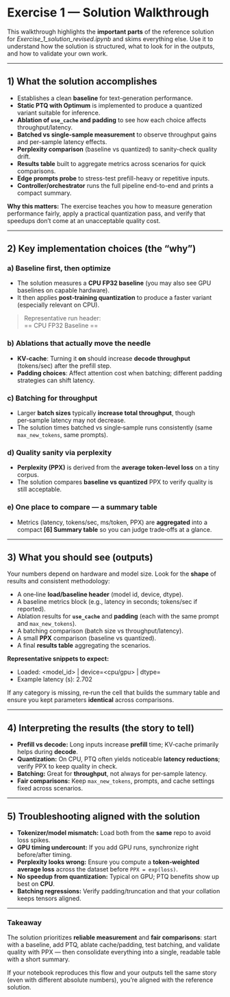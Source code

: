 # Exercise 1 — Solution Walkthrough

This walkthrough highlights the **important parts** of the reference solution for *Exercise_1_solution_revised.ipynb* and skims everything else. Use it to understand how the solution is structured, what to look for in the outputs, and how to validate your own work.

---

## 1) What the solution accomplishes

- Establishes a clean **baseline** for text-generation performance.
- **Static PTQ with Optimum** is implemented to produce a quantized variant suitable for inference.
- **Ablation of `use_cache` and padding** to see how each choice affects throughput/latency.
- **Batched vs single-sample measurement** to observe throughput gains and per-sample latency effects.
- **Perplexity comparison** (baseline vs quantized) to sanity-check quality drift.
- **Results table** built to aggregate metrics across scenarios for quick comparisons.
- **Edge prompts probe** to stress-test prefill-heavy or repetitive inputs.
- **Controller/orchestrator** runs the full pipeline end-to-end and prints a compact summary.

**Why this matters:** The exercise teaches you how to measure generation performance fairly, apply a practical quantization pass, and verify that speedups don’t come at an unacceptable quality cost.

---

## 2) Key implementation choices (the “why”)

### a) Baseline first, then optimize
- The solution measures a **CPU FP32 baseline** (you may also see GPU baselines on capable hardware).  
- It then applies **post‑training quantization** to produce a faster variant (especially relevant on CPU).

> Representative run header:  
> == CPU FP32 Baseline ==

### b) Ablations that actually move the needle
- **KV‑cache**: Turning it **on** should increase **decode throughput** (tokens/sec) after the prefill step.  
- **Padding choices**: Affect attention cost when batching; different padding strategies can shift latency.

### c) Batching for throughput
- Larger **batch sizes** typically **increase total throughput**, though per‑sample latency may not decrease.  
- The solution times batched vs single‑sample runs consistently (same `max_new_tokens`, same prompts).

### d) Quality sanity via perplexity
- **Perplexity (PPX)** is derived from the **average token‑level loss** on a tiny corpus.  
- The solution compares **baseline vs quantized** PPX to verify quality is still acceptable.

### e) One place to compare — a summary table
- Metrics (latency, tokens/sec, ms/token, PPX) are **aggregated** into a compact **[6] Summary table** so you can judge trade‑offs at a glance.

---

## 3) What you should see (outputs)

Your numbers depend on hardware and model size. Look for the **shape** of results and consistent methodology:

- A one‑line **load/baseline header** (model id, device, dtype).  
- A baseline metrics block (e.g., latency in seconds; tokens/sec if reported).  
- Ablation results for **`use_cache`** and **padding** (each with the same prompt and `max_new_tokens`).  
- A batching comparison (batch size vs throughput/latency).  
- A small **PPX** comparison (baseline vs quantized).  
- A final **results table** aggregating the scenarios.

**Representative snippets to expect:**
- Loaded: <model_id> | device=<cpu/gpu> | dtype=<label>
- Example latency (s): 2.702



If any category is missing, re‑run the cell that builds the summary table and ensure you kept parameters **identical** across comparisons.

---

## 4) Interpreting the results (the story to tell)

- **Prefill vs decode:** Long inputs increase **prefill** time; KV‑cache primarily helps during **decode**.  
- **Quantization:** On CPU, PTQ often yields noticeable **latency reductions**; verify PPX to keep quality in check.  
- **Batching:** Great for **throughput**, not always for per‑sample latency.  
- **Fair comparisons:** Keep `max_new_tokens`, prompts, and cache settings fixed across scenarios.

---

## 5) Troubleshooting aligned with the solution

- **Tokenizer/model mismatch:** Load both from the **same** repo to avoid loss spikes.  
- **GPU timing undercount:** If you add GPU runs, synchronize right before/after timing.  
- **Perplexity looks wrong:** Ensure you compute a **token‑weighted average loss** across the dataset before `PPX = exp(loss)`.  
- **No speedup from quantization:** Typical on GPU; PTQ benefits show up best on **CPU**.  
- **Batching regressions:** Verify padding/truncation and that your collation keeps tensors aligned.

---

### Takeaway

The solution prioritizes **reliable measurement** and **fair comparisons**: start with a baseline, add PTQ, ablate cache/padding, test batching, and validate quality with PPX — then consolidate everything into a single, readable table with a short summary.

If your notebook reproduces this flow and your outputs tell the same story (even with different absolute numbers), you’re aligned with the reference solution.
